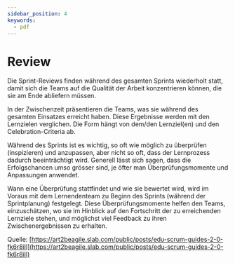```yaml
---
sidebar_position: 4
keywords:
  - pdf
---
```


# Review

Die Sprint-Reviews finden während des gesamten Sprints wiederholt statt, damit
sich die Teams auf die Qualität der Arbeit konzentrieren können, die sie am Ende
abliefern müssen.

In der Zwischenzeit präsentieren die Teams, was sie während des gesamten
Einsatzes erreicht haben. Diese Ergebnisse werden mit den Lernzielen verglichen.
Die Form hängt von dem/den Lernziel(en) und den Celebration-Criteria ab.

Während des Sprints ist es wichtig, so oft wie möglich zu überprüfen
(inspizieren) und anzupassen, aber nicht so oft, dass der Lernprozess dadurch
beeinträchtigt wird. Generell lässt sich sagen, dass die Erfolgschancen umso
grösser sind, je öfter man Überprüfungsmomente und Anpassungen anwendet.

Wann eine Überprüfung stattfindet und wie sie bewertet wird, wird im Voraus mit
dem Lernendenteam zu Beginn des Sprints (während der Sprintplanung) festgelegt.
Diese Überprüfungsmomente helfen den Teams, einzuschätzen, wo sie im Hinblick
auf den Fortschritt der zu erreichenden Lernziele stehen, und möglichst viel
Feedback zu ihren Zwischenergebnissen zu erhalten.

Quelle:
[https://art2beagile.slab.com/public/posts/edu-scrum-guides-2-0-fk6r8ill](https://art2beagile.slab.com/public/posts/edu-scrum-guides-2-0-fk6r8ill)
